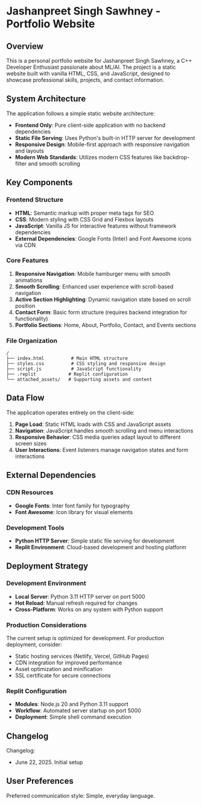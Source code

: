 # Jashanpreet Singh Sawhney - Portfolio Website

## Overview

This is a personal portfolio website for Jashanpreet Singh Sawhney, a C++ Developer Enthusiast passionate about ML/AI. The project is a static website built with vanilla HTML, CSS, and JavaScript, designed to showcase professional skills, projects, and contact information.

## System Architecture

The application follows a simple static website architecture:

- **Frontend Only**: Pure client-side application with no backend dependencies
- **Static File Serving**: Uses Python's built-in HTTP server for development
- **Responsive Design**: Mobile-first approach with responsive navigation and layouts
- **Modern Web Standards**: Utilizes modern CSS features like backdrop-filter and smooth scrolling

## Key Components

### Frontend Structure
- **HTML**: Semantic markup with proper meta tags for SEO
- **CSS**: Modern styling with CSS Grid and Flexbox layouts
- **JavaScript**: Vanilla JS for interactive features without framework dependencies
- **External Dependencies**: Google Fonts (Inter) and Font Awesome icons via CDN

### Core Features
1. **Responsive Navigation**: Mobile hamburger menu with smooth animations
2. **Smooth Scrolling**: Enhanced user experience with scroll-based navigation
3. **Active Section Highlighting**: Dynamic navigation state based on scroll position
4. **Contact Form**: Basic form structure (requires backend integration for functionality)
5. **Portfolio Sections**: Home, About, Portfolio, Contact, and Events sections

### File Organization
```
/
├── index.html          # Main HTML structure
├── styles.css          # CSS styling and responsive design
├── script.js           # JavaScript functionality
├── .replit            # Replit configuration
└── attached_assets/   # Supporting assets and content
```

## Data Flow

The application operates entirely on the client-side:

1. **Page Load**: Static HTML loads with CSS and JavaScript assets
2. **Navigation**: JavaScript handles smooth scrolling and menu interactions
3. **Responsive Behavior**: CSS media queries adapt layout to different screen sizes
4. **User Interactions**: Event listeners manage navigation states and form interactions

## External Dependencies

### CDN Resources
- **Google Fonts**: Inter font family for typography
- **Font Awesome**: Icon library for visual elements

### Development Tools
- **Python HTTP Server**: Simple static file serving for development
- **Replit Environment**: Cloud-based development and hosting platform

## Deployment Strategy

### Development Environment
- **Local Server**: Python 3.11 HTTP server on port 5000
- **Hot Reload**: Manual refresh required for changes
- **Cross-Platform**: Works on any system with Python support

### Production Considerations
The current setup is optimized for development. For production deployment, consider:
- Static hosting services (Netlify, Vercel, GitHub Pages)
- CDN integration for improved performance
- Asset optimization and minification
- SSL certificate for secure connections

### Replit Configuration
- **Modules**: Node.js 20 and Python 3.11 support
- **Workflow**: Automated server startup on port 5000
- **Deployment**: Simple shell command execution

## Changelog

Changelog:
- June 22, 2025. Initial setup

## User Preferences

Preferred communication style: Simple, everyday language.